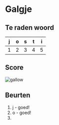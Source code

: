 # Galgje

## Te raden woord

|j|o|s|t|i|
|-|-|-|-|-|
|1|2|3|4|5|

## Score
![gallow](./images/1.png)

## Beurten
1. j - goed!
2. o - goed!
3.
